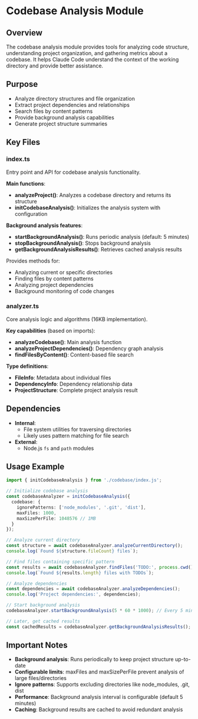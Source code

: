 # Codebase Analysis Module

## Overview
The codebase analysis module provides tools for analyzing code structure, understanding project organization, and gathering metrics about a codebase. It helps Claude Code understand the context of the working directory and provide better assistance.

## Purpose
- Analyze directory structures and file organization
- Extract project dependencies and relationships
- Search files by content patterns
- Provide background analysis capabilities
- Generate project structure summaries

## Key Files

### index.ts
Entry point and API for codebase analysis functionality.

**Main functions**:
- **analyzeProject()**: Analyzes a codebase directory and returns its structure
- **initCodebaseAnalysis()**: Initializes the analysis system with configuration

**Background analysis features**:
- **startBackgroundAnalysis()**: Runs periodic analysis (default: 5 minutes)
- **stopBackgroundAnalysis()**: Stops background analysis
- **getBackgroundAnalysisResults()**: Retrieves cached analysis results

Provides methods for:
- Analyzing current or specific directories
- Finding files by content patterns
- Analyzing project dependencies
- Background monitoring of code changes

### analyzer.ts
Core analysis logic and algorithms (16KB implementation).

**Key capabilities** (based on imports):
- **analyzeCodebase()**: Main analysis function
- **analyzeProjectDependencies()**: Dependency graph analysis
- **findFilesByContent()**: Content-based file search

**Type definitions**:
- **FileInfo**: Metadata about individual files
- **DependencyInfo**: Dependency relationship data
- **ProjectStructure**: Complete project analysis result

## Dependencies
- **Internal**:
  - File system utilities for traversing directories
  - Likely uses pattern matching for file search
- **External**:
  - Node.js `fs` and `path` modules

## Usage Example

```typescript
import { initCodebaseAnalysis } from './codebase/index.js';

// Initialize codebase analysis
const codebaseAnalyzer = initCodebaseAnalysis({
  codebase: {
    ignorePatterns: ['node_modules', '.git', 'dist'],
    maxFiles: 1000,
    maxSizePerFile: 1048576 // 1MB
  }
});

// Analyze current directory
const structure = await codebaseAnalyzer.analyzeCurrentDirectory();
console.log(`Found ${structure.fileCount} files`);

// Find files containing specific pattern
const results = await codebaseAnalyzer.findFiles('TODO:', process.cwd());
console.log(`Found ${results.length} files with TODOs`);

// Analyze dependencies
const dependencies = await codebaseAnalyzer.analyzeDependencies();
console.log('Project dependencies:', dependencies);

// Start background analysis
codebaseAnalyzer.startBackgroundAnalysis(5 * 60 * 1000); // Every 5 minutes

// Later, get cached results
const cachedResults = codebaseAnalyzer.getBackgroundAnalysisResults();
```

## Important Notes
- **Background analysis**: Runs periodically to keep project structure up-to-date
- **Configurable limits**: maxFiles and maxSizePerFile prevent analysis of large files/directories
- **Ignore patterns**: Supports excluding directories like node_modules, .git, dist
- **Performance**: Background analysis interval is configurable (default 5 minutes)
- **Caching**: Background results are cached to avoid redundant analysis

